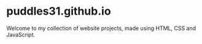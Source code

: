 # puddles31.github.io
Welcome to my collection of website projects, made using HTML, CSS and JavaScript.
